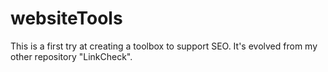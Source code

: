 # websiteTools

This is a first try at creating a toolbox to support SEO. It's evolved from my other repository "LinkCheck". 
